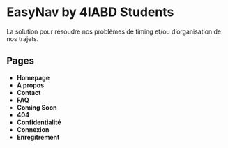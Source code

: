 # EasyNav by 4IABD Students
La solution pour résoudre nos problèmes de timing et/ou d’organisation de nos trajets.


<!-- resources -->
## Pages
* **Homepage**
* **A propos**
* **Contact**
* **FAQ**
* **Coming Soon**
* **404**
* **Confidentialité**
* **Connexion**
* **Enregitrement**


